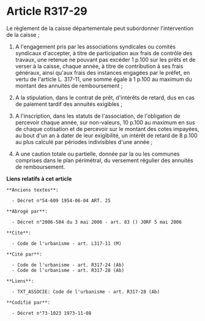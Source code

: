 # Article R317-29

Le règlement de la caisse départementale peut subordonner l'intervention de la caisse ;

1. A l'engagement pris par les associations syndicales ou comités syndicaux d'accepter, à titre de participation aux frais de
contrôle des travaux, une retenue ne pouvant pas excéder 1 p.100 sur les prêts et de verser à la caisse, chaque année, à
titre de contribution à ses frais généraux, ainsi qu'aux frais des instances engagées par le préfet, en vertu de l'article L.
317-11, une somme égale à 1 p.100 au maximum du montant des annuités de remboursement ;

2. A la stipulation, dans le contrat de prêt, d'intérêts de retard, dus en cas de paiement tardif des annuités exigibles ;

3. A l'inscription, dans les statuts de l'association, de l'obligation de percevoir chaque année, sur non-valeurs, 10 p.100
au maximum en sus de chaque cotisation et de percevoir sur le montant des cotes impayées, au bout d'un an à dater de leur
exigibilité, un intérêt de retard de 8 p.100 au plus calculé par périodes indivisibles d'une année ;

4. A une caution totale ou partielle, donnée par la ou les communes comprises dans le plan périmétral, du versement régulier
des annuités de remboursement.

**Liens relatifs à cet article**

	**Anciens textes**:

	  - Décret n°54-609 1954-06-04 ART. 25

	**Abrogé par**:

	  - Décret n°2006-504 du 3 mai 2006 - art. 83 () JORF 5 mai 2006

	**Cite**:

	  - Code de l'urbanisme - art. L317-11 (M)

	**Cité par**:

	  - Code de l'urbanisme - art. R317-24 (Ab)
	  - Code de l'urbanisme - art. R317-28 (Ab)

	**Liens**:

	  - TXT_ASSOCIE: Code de l'urbanisme - art. R317-28 (Ab)

	**Codifié par**:

	  - Décret n°73-1023 1973-11-08
